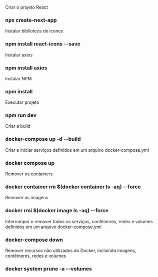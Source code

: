 Criar o projeto React
### npx create-next-app

Instalar biblioteca de icones
### npm install react-icons --save

Instalar axios
### npm install axios

Instalar NPM
### npm install

Executar projeto
### npm run dev

Criar a build
### docker-compose up -d --build

Criar e iniciar serviços definidos em um arquivo docker-compose.yml
### docker compose up

Remover os containers
### docker container rm $(docker container ls -aq) --force

Remover as imagens
### docker rmi $(docker image ls -aq) --force

Interromper e remover todos os serviços, contêineres, redes e volumes definidos em um arquivo docker-compose.yml
### docker-compose down

Remover recursos não utilizados do Docker, incluindo imagens, contêineres, redes e volumes
### docker system prune -a --volumes